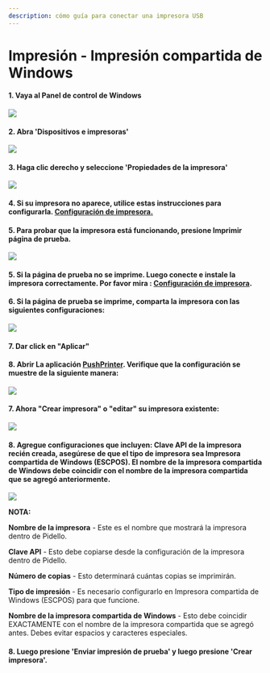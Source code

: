 ```yaml
---
description: cómo guía para conectar una impresora USB
---
```


# Impresión - Impresión compartida de Windows

#### 1. Vaya al Panel de control de Windows

![](<../../.gitbook/assets/untitled (3).png>)

#### 2. Abra 'Dispositivos e impresoras'

![](<../../.gitbook/assets/untitled-1 (3).png>)

#### 3. Haga clic derecho y seleccione 'Propiedades de la impresora'

![](../../.gitbook/assets/untitled-2.png)

#### 4. Si su impresora no aparece, utilice estas instrucciones para configurarla. [Configuración de impresora.](https://www.notion.so/18689e4654fe4978b20aeb82b581d81e)

#### 5. Para probar que la impresora está funcionando, presione Imprimir página de prueba.

![](<../../.gitbook/assets/untitled-3 (3).png>)

#### 5. Si la página de prueba no se imprime. Luego conecte e instale la impresora correctamente. Por favor mira : [Configuración de impresora](https://www.notion.so/18689e4654fe4978b20aeb82b581d81e).

#### 6. Si la página de prueba se imprime, comparta la impresora con las siguientes configuraciones:

![](<../../.gitbook/assets/untitled-4 (1).png>)

#### 7. Dar click en "Aplicar"

#### 8. Abrir La aplicación [PushPrinter](https://pushprinter.com/#windows). Verifique que la configuración se muestre de la siguiente manera:

![](../../.gitbook/assets/untitled-5.png)

#### 7. Ahora "Crear impresora" o "editar" su impresora existente:

![](<../../.gitbook/assets/untitled-6 (4).png>)

#### 8. Agregue configuraciones que incluyen: Clave API de la impresora recién creada, asegúrese de que el tipo de impresora sea Impresora compartida de Windows (ESCPOS). El nombre de la impresora compartida de Windows debe coincidir con el nombre de la impresora compartida que se agregó anteriormente.

![](<../../.gitbook/assets/untitled-7 (1).png>)

**NOTA:**

**Nombre de la impresora** - Este es el nombre que mostrará la impresora dentro de Pidello.

**Clave API** - Esto debe copiarse desde la configuración de la impresora dentro de Pidello.

**Número de copias** - Esto determinará cuántas copias se imprimirán.

**Tipo de impresión** - Es necesario configurarlo en Impresora compartida de Windows (ESCPOS) para que funcione.

**Nombre de la impresora compartida de Windows** - Esto debe coincidir EXACTAMENTE con el nombre de la impresora compartida que se agregó antes. Debes evitar espacios y caracteres especiales.

#### 8. Luego presione 'Enviar impresión de prueba' y luego presione 'Crear impresora'.
